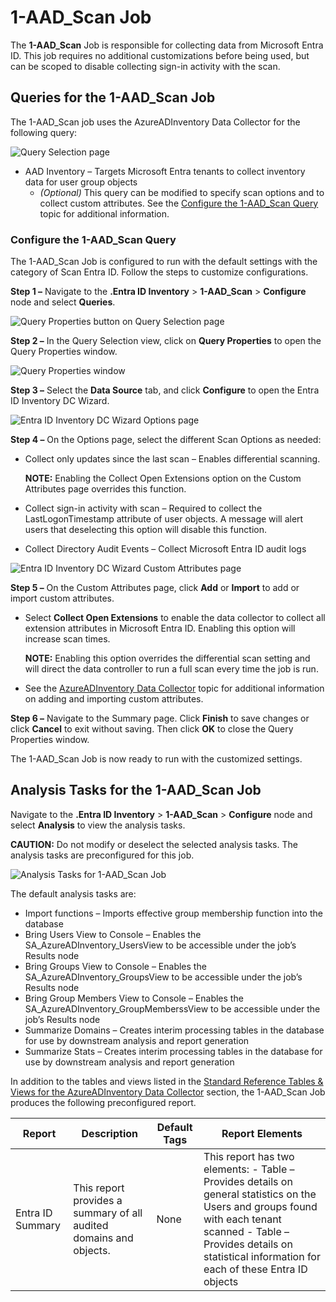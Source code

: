 # 1-AAD_Scan Job

The **1-AAD_Scan** Job is responsible for collecting data from Microsoft Entra ID. This job requires
no additional customizations before being used, but can be scoped to disable collecting sign-in
activity with the scan.

## Queries for the 1-AAD_Scan Job

The 1-AAD_Scan job uses the AzureADInventory Data Collector for the following query:

![Query Selection page](/img/versioned_docs/accessanalyzer_11.6/accessanalyzer/solutions/entraidinventory/scanqueryselection.webp)

- AAD Inventory – Targets Microsoft Entra tenants to collect inventory data for user group objects
    - _(Optional)_ This query can be modified to specify scan options and to collect custom
      attributes. See the [Configure the 1-AAD_Scan Query](#configure-the-1-aad_scan-query) topic
      for additional information.

### Configure the 1-AAD_Scan Query

The 1-AAD_Scan Job is configured to run with the default settings with the category of Scan Entra
ID. Follow the steps to customize configurations.

**Step 1 –** Navigate to the **.Entra ID Inventory** > **1-AAD_Scan** > **Configure** node and
select **Queries**.

![Query Properties button on Query Selection page](/img/versioned_docs/accessanalyzer_11.6/accessanalyzer/solutions/entraidinventory/scanqueryselectionproperties.webp)

**Step 2 –** In the Query Selection view, click on **Query Properties** to open the Query Properties
window.

![Query Properties window](/img/versioned_docs/accessanalyzer_11.6/accessanalyzer/solutions/entraidinventory/scanqueryproperties.webp)

**Step 3 –** Select the **Data Source** tab, and click **Configure** to open the Entra ID Inventory
DC Wizard.

![Entra ID Inventory DC Wizard Options page](/img/versioned_docs/accessanalyzer_11.6/accessanalyzer/solutions/activedirectoryinventory/scandcwizardoptions.webp)

**Step 4 –** On the Options page, select the different Scan Options as needed:

- Collect only updates since the last scan – Enables differential scanning.

    **NOTE:** Enabling the Collect Open Extensions option on the Custom Attributes page overrides
    this function.

- Collect sign-in activity with scan – Required to collect the LastLogonTimestamp attribute of user
  objects. A message will alert users that deselecting this option will disable this function.
- Collect Directory Audit Events – Collect Microsoft Entra ID audit logs

![Entra ID Inventory DC Wizard Custom Attributes page](/img/versioned_docs/accessanalyzer_11.6/accessanalyzer/solutions/activedirectoryinventory/scandcwizardcustomattributes.webp)

**Step 5 –** On the Custom Attributes page, click **Add** or **Import** to add or import custom
attributes.

- Select **Collect Open Extensions** to enable the data collector to collect all extension
  attributes in Microsoft Entra ID. Enabling this option will increase scan times.

    **NOTE:** Enabling this option overrides the differential scan setting and will direct the data
    controller to run a full scan every time the job is run.

- See the
  [AzureADInventory Data Collector](/docs/accessanalyzer/11.6/admin/datacollector/azureadinventory/overview.md)
  topic for additional information on adding and importing custom attributes.

**Step 6 –** Navigate to the Summary page. Click **Finish** to save changes or click **Cancel** to
exit without saving. Then click **OK** to close the Query Properties window.

The 1-AAD_Scan Job is now ready to run with the customized settings.

## Analysis Tasks for the 1-AAD_Scan Job

Navigate to the **.Entra ID Inventory** > **1-AAD_Scan** > **Configure** node and select
**Analysis** to view the analysis tasks.

**CAUTION:** Do not modify or deselect the selected analysis tasks. The analysis tasks are
preconfigured for this job.

![Analysis Tasks for 1-AAD_Scan Job](/img/versioned_docs/accessanalyzer_11.6/accessanalyzer/solutions/entraidinventory/scananalysistasks.webp)

The default analysis tasks are:

- Import functions – Imports effective group membership function into the database
- Bring Users View to Console – Enables the SA_AzureADInventory_UsersView to be accessible under the
  job’s Results node
- Bring Groups View to Console – Enables the SA_AzureADInventory_GroupsView to be accessible under
  the job’s Results node
- Bring Group Members View to Console – Enables the SA_AzureADInventory_GroupMemberssView to be
  accessible under the job’s Results node
- Summarize Domains – Creates interim processing tables in the database for use by downstream
  analysis and report generation
- Summarize Stats – Creates interim processing tables in the database for use by downstream analysis
  and report generation

In addition to the tables and views listed in the
[Standard Reference Tables & Views for the AzureADInventory Data Collector](/docs/accessanalyzer/11.6/admin/datacollector/azureadinventory/standardtables.md)
section, the 1-AAD_Scan Job produces the following preconfigured report.

| Report           | Description                                                        | Default Tags | Report Elements                                                                                                                                                                                                                |
| ---------------- | ------------------------------------------------------------------ | ------------ | ------------------------------------------------------------------------------------------------------------------------------------------------------------------------------------------------------------------------------ |
| Entra ID Summary | This report provides a summary of all audited domains and objects. | None         | This report has two elements: - Table – Provides details on general statistics on the Users and groups found with each tenant scanned - Table – Provides details on statistical information for each of these Entra ID objects |
